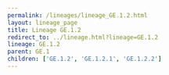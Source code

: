```yaml
---
permalink: /lineages/lineage_GE.1.2.html
layout: lineage_page
title: Lineage GE.1.2
redirect_to: ../lineage.html?lineage=GE.1.2
lineage: GE.1.2
parent: GE.1
children: ['GE.1.2', 'GE.1.2.1', 'GE.1.2.2']
---
```

